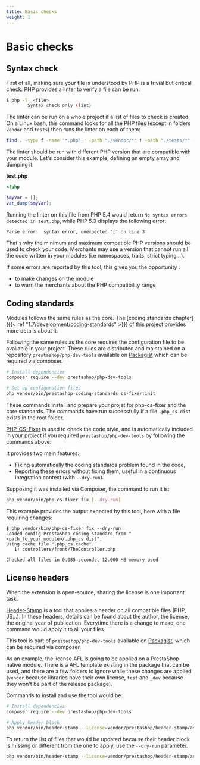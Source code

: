 ```yaml
---
title: Basic checks
weight: 1
---
```


# Basic checks

## Syntax check

First of all, making sure your file is understood by PHP is a trivial but critical check.
PHP provides a linter to verify a file can be run:

```bash
$ php -l  <file>
        Syntax check only (lint)
```

The linter can be run on a whole project if a list of files to check is created. On a Linux bash, this command looks for all the PHP files (except in folders `vendor` and `tests`) then runs the linter on each of them:

```bash
find . -type f -name '*.php' ! -path "./vendor/*" ! -path "./tests/*" -exec php -l -n {} \; | (! grep -v "No syntax errors detected")
```

The linter should be run with different PHP version that are compatible with your module.
Let's consider this example, defining an empty array and dumping it:

**test.php**
```php
<?php

$myVar = [];
var_dump($myVar);
```

Running the linter on this file from PHP 5.4 would return `No syntax errors detected in test.php`, while PHP 5.3 displays the following error:

```
Parse error:  syntax error, unexpected '[' on line 3
```

That's why the minimum and maximum compatible PHP versions should be used to check your code. Merchants may use a version that cannot run all
the code written in your modules (i.e namespaces, traits, strict typing...).

If some errors are reported by this tool, this gives you the opportunity :

* to make changes on the module
* to warn the merchants about the PHP compatibility range

## Coding standards

Modules follows the same rules as the core. The [coding standards chapter]({{< ref "1.7/development/coding-standards" >}}) of this project provides more details about it.

Following the same rules as the core requires the configuration file to be available in your project. These rules are distributed and maintained on a repository 
`prestashop/php-dev-tools` available on [Packagist](https://packagist.org/packages/prestashop/php-dev-tools) which can be required via composer.

```bash
# Install dependencies
composer require --dev prestashop/php-dev-tools

# Set up configuration files
php vendor/bin/prestashop-coding-standards cs-fixer:init
```

These commands install and prepare your projet for php-cs-fixer and the core standards. The commands have run successfully if a file `.php_cs.dist` exists in the root folder.

[PHP-CS-Fixer](https://packagist.org/packages/friendsofphp/php-cs-fixer) is used to check the code style, and is automatically included in your project if you required `prestashop/php-dev-tools` by following the commands above.

It provides two main features:

* Fixing automatically the coding standards problem found in the code,
* Reporting these errors without fixing them, useful in a continuous integration context (with `--dry-run`).

Supposing it was installed via Composer, the command to run it is:

```bash
php vendor/bin/php-cs-fixer fix [--dry-run]
```

This example provides the output expected by this tool, here with a file requiring changes:

```
$ php vendor/bin/php-cs-fixer fix --dry-run
Loaded config PrestaShop coding standard from "<path_to_your_module>/.php_cs.dist".
Using cache file ".php_cs.cache".
   1) controllers/front/TheController.php

Checked all files in 0.085 seconds, 12.000 MB memory used
```

## License headers

When the extension is open-source, sharing the license is one important task.

[Header-Stamp](https://github.com/PrestaShopCorp/header-stamp) is a tool that applies a header on all compatible files (PHP, JS...).
In these headers, details can be found about the author, the license, the original year of publication.
Everytime there is a change to make, one command would apply it to all your files.

This tool is part of `prestashop/php-dev-tools` available on [Packagist](https://packagist.org/packages/prestashop/php-dev-tools), which can be required via composer.

As an example, the license AFL is going to be applied on a PrestaShop native module. There is a AFL template existing in the package that can be used,
and there are a few folders to ignore while these changes are applied (`vendor` because libraries have their own license, `test` and `_dev` because they
won't be part of the release package).

Commands to install and use the tool would be:

```bash
# Install dependencies
composer require --dev prestashop/php-dev-tools

# Apply header block
php vendor/bin/header-stamp --license=vendor/prestashop/header-stamp/assets/afl.txt --exclude=vendor,tests,_dev
```

To return the list of files that would be updated because their header block is missing or different from the one to apply, use the
`--dry-run` parameter.

```bash
php vendor/bin/header-stamp --license=vendor/prestashop/header-stamp/assets/afl.txt --exclude=vendor,tests,_dev --dry-run
```
